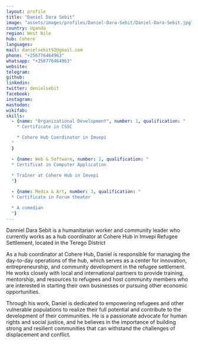 ```yaml
---
layout: profile
title: "Daniel Dara Sebit"
image: "assets/images/profiles/Daniel-Dara-Sebit/Daniel-Dara-Sebit.jpg"
country: Uganda
region: West Nile
hub: Cohere
languages:
mail: danielsebit92@gmail.com
phone: "+256776464963"
whatsapp: "+256776464963"
website: 
telegram: 
github: 
linkedin: 
twitter: denielsebit
facebook: 
instagram: 
mastodon: 
wikifab: 
skills:
  - {name: "Organizational Development", number: 1, qualification: "
    * Certificate in CSSC

    * Cohere Hub Coordinator in Imvepi
  "
  }

  - {name: Web & Software, number: 2, qualification: "
  * Certificat in Computer Application
  
  * Traîner at Cohere Hub in Imvepi
  "}

  - {name: Media & Art, number: 3, qualification: "
  * Certificate in Forum theater

  * A comedian
  "}
---
```

Danniel Dara Sebit is a humanitarian worker and community leader who currently works as a hub coordinator at Cohere Hub in Imvepi Refugee Settlement, located in the Terego District

As a hub coordinator at Cohere Hub, Daniel is responsible for managing the day-to-day operations of the hub, which serves as a center for innovation, entrepreneurship, and community development in the refugee settlement. He works closely with local and international partners to provide training, mentorship, and resources to refugees and host community members who are interested in starting their own businesses or pursuing other economic opportunities.

Through his work, Daniel is dedicated to empowering refugees and other vulnerable populations to realize their full potential and contribute to the development of their communities. He is a passionate advocate for human rights and social justice, and he believes in the importance of building strong and resilient communities that can withstand the challenges of displacement and conflict.

